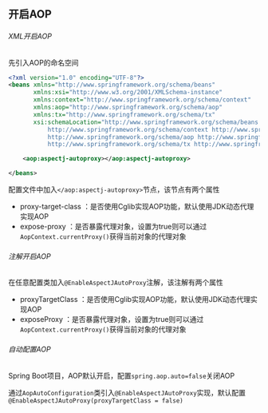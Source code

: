 开启AOP
-

###### XML开启AOP

先引入AOP的命名空间

```xml
<?xml version="1.0" encoding="UTF-8"?>
<beans xmlns="http://www.springframework.org/schema/beans"
       xmlns:xsi="http://www.w3.org/2001/XMLSchema-instance"
       xmlns:context="http://www.springframework.org/schema/context"
       xmlns:aop="http://www.springframework.org/schema/aop"
       xmlns:tx="http://www.springframework.org/schema/tx"
       xsi:schemaLocation="http://www.springframework.org/schema/beans  http://www.springframework.org/schema/beans/spring-beans-3.0.xsd
           http://www.springframework.org/schema/context http://www.springframework.org/schema/context/spring-context-3.0.xsd
           http://www.springframework.org/schema/aop http://www.springframework.org/schema/aop/spring-aop-3.0.xsd
           http://www.springframework.org/schema/tx http://www.springframework.org/schema/tx/spring-tx-3.0.xsd">

    <aop:aspectj-autoproxy></aop:aspectj-autoproxy>

</beans>
```

配置文件中加入`</aop:aspectj-autoproxy>`节点，该节点有两个属性

- proxy-target-class ：是否使用Cglib实现AOP功能，默认使用JDK动态代理实现AOP
- expose-proxy ：是否暴露代理对象，设置为true则可以通过`AopContext.currentProxy()`获得当前对象的代理对象

###### 注解开启AOP

在任意配置类加入`@EnableAspectJAutoProxy`注解，该注解有两个属性

- proxyTargetClass ：是否使用Cglib实现AOP功能，默认使用JDK动态代理实现AOP
- exposeProxy ：是否暴露代理对象，设置为true则可以通过`AopContext.currentProxy()`获得当前对象的代理对象

###### 自动配置AOP

Spring Boot项目，AOP默认开启，配置`spring.aop.auto=false`关闭AOP

通过`AopAutoConfiguration`类引入`@EnableAspectJAutoProxy`实现，默认配置`@EnableAspectJAutoProxy(proxyTargetClass = false)`